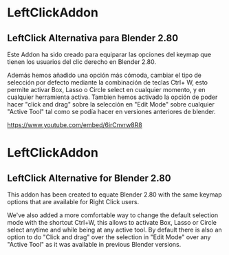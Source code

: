 # LeftClickAddon
LeftClick Alternativa para Blender 2.80
----------------------------------------
Este Addon ha sido creado para equiparar las opciones del keymap que tienen los usuarios del clic derecho en Blender 2.80.

Además hemos añadido una opción más cómoda, cambiar el tipo de selección por defecto mediante la combinación de teclas Ctrl+ W, esto permite activar Box, Lasso o Circle select en cualquier momento, y en cualquier herramienta activa. 
Tambien hemos activado la opción de poder hacer "click and drag" sobre la selección en "Edit Mode" sobre cualquier "Active Tool" tal como se podía hacer en versiones anteriores de blender.

https://www.youtube.com/embed/6irCnvrw8R8 

# LeftClickAddon
LeftClick Alternative for Blender 2.80
----------------------------------------
This addon has been created to equate Blender 2.80 with the same keymap options that are available for Right Click users.

We've also added a more comfortable way to change the default selection mode with the shortcut Ctrl+W, this allows to activate Box, Lasso or Circle select anytime and while being at any active tool.
By default there is also an option to do "Click and drag" over the selection in "Edit Mode" over any "Active Tool" as it was available in previous Blender versions.

